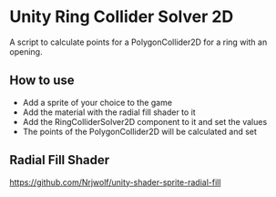 # Unity Ring Collider Solver 2D

A script to calculate points for a PolygonCollider2D for a ring with an opening.

## How to use

- Add a sprite of your choice to the game
- Add the material with the radial fill shader to it
- Add the RingColliderSolver2D component to it and set the values
- The points of the PolygonCollider2D will be calculated and set

## Radial Fill Shader

https://github.com/Nrjwolf/unity-shader-sprite-radial-fill
